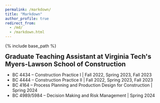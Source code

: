 ```yaml
---
permalink: /markdown/
title: "Markdown"
author_profile: true
redirect_from: 
  - /md/
  - /markdown.html
---
```



<style type='text/css'>
h2, h3, h4, h5, h6 {margin: 0;}
.br {display: block; margin-bottom: 0em; margin: 0;} 
</style>

{% include base_path %}

## Graduate Teaching Assistant at Virginia Tech's Myers-Lawson School of Construction

* BC 4434 – Construction Practice I  | Fall 2022, Spring 2023, Fall 2023
* BC 4444 – Construction Practice II | Fall 2022, Spring 2023, Fall 2023
* BC 4164 – Process Planning and Production Design for Construction | Spring 2024
* BC 4989/5984 – Decision Making and Risk Management | Spring 2024
